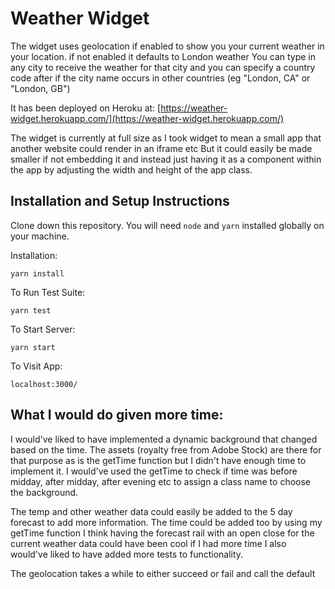 # Weather Widget

The widget uses geolocation if enabled to show you your current weather in your location.
if not enabled it defaults to London weather
You can type in any city to receive the weather for that city and you can specify a country code after if the city name occurs in other countries (eg "London, CA" or "London, GB")

It has been deployed on Heroku at:
[https://weather-widget.herokuapp.com/](https://weather-widget.herokuapp.com/)

The widget is currently at full size as I took widget to mean a small app that another website could render in an iframe etc
But it could easily be made smaller if not embedding it and instead just having it as a component within the app by adjusting the width and height of the app class.

## Installation and Setup Instructions

Clone down this repository. You will need `node` and `yarn` installed globally on your machine.

Installation:

`yarn install`

To Run Test Suite:

`yarn test`

To Start Server:

`yarn start`

To Visit App:

`localhost:3000/`

## What I would do given more time:

I would've liked to have implemented a dynamic background that changed based on the time. The assets (royalty free from Adobe Stock) are there for that purpose as is the getTime function but I didn't have enough time to implement it. I would've used the getTime to check if time was before midday, after midday, after evening etc to assign a class name to choose the background.

The temp and other weather data could easily be added to the 5 day forecast to add more information. The time could be added too by using my getTime function
I think having the forecast rail with an open close for the current weather data could have been cool if I had more time
I also would've liked to have added more tests to functionality.

The geolocation takes a while to either succeed or fail and call the default
